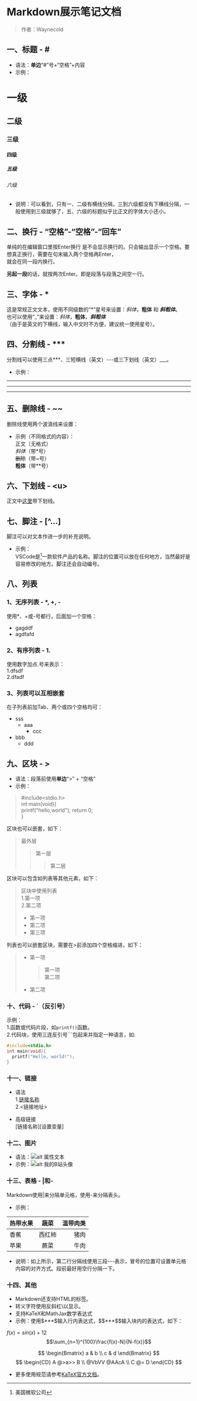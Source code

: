 # Markdown展示笔记文档
>
>作者：Waynecold

## 一、标题 - \#

- 语法：**单边**“#”号+“空格”+内容  
- 示例：

# 一级

## 二级

### 三级

#### 四级

##### 五级

###### 六级

- 说明：可以看到，只有一、二级有横线分隔，三到六级都没有下横线分隔，一般使用到三级就够了，五、六级的标题似乎比正文的字体大小还小。

## 二、换行 - “空格”-“空格”-“回车”

单纯的在编辑窗口里按Enter换行
是不会显示换行的。只会输出显示一个空格。要想真正换行，需要在句末输入两个空格再Enter，  
就会在同一段内换行。

**另起一段**的话，就按两次Enter。即是段落与段落之间空一行。

## 三、字体 - *

这是常规正文文本，使用不同级数的“*”星号来设置：*斜体*，**粗体** 和 ***斜粗体***。  
也可以使用“_”来设置：_斜体_，__粗体__，___斜粗体___  
（由于是英文的下横线，输入中文时不方便，建议统一使用星号）。

## 四、分割线 - ***

分割线可以使用三点***、三短横线（英文）---或三下划线（英文）___。  

- 示例：

***
---
___

## 五、删除线 - ~~

删除线使用两个波浪线来设置：  

- 示例（不同格式的内容）：  
正文（无格式）  
*斜体*（带*号）  
~~删除~~（带~号）  
**粗体**（带**号）

## 六、下划线 - \<u>

正文中<u>这里</u>带下划线。  

## 七、脚注 - \[^...]

脚注可以对文本作进一步的补充说明。

- 示例：  
VSCode是[^Microsoft]一款软件产品的名称。脚注的位置可以放在任何地方，当然最好是容易修改的地方。脚注还会自动编号。  
[^Microsoft]:美国微软公司

## 八、列表

### 1、无序列表 - *, +, -

使用*、+或-号都行，后面加一个空格：  

- gagddf  
- agdfafd
### 2、有序列表 - 1.
使用数字加点.号来表示：  
1.dfsdf  
2.dfadf

### 3、列表可以互相嵌套

在子列表前加Tab、两个或四个空格均可：  
+ sss  
  - aaa  
    - ccc 
+ bbb  
  - ddd

## 九、区块 - \>

- 语法：段落前使用**单边**“\>” + “空格”
- 示例：

>#include<stdio.h>  
int main(void){  
  printf("hello,world");
  return 0;  
}

区块也可以嵌套，如下：
  >最外层
  >>第一层
  >>>第二层  

区块可以包含如列表等其他元素，如下：
>区块中使用列表  
>1.第一项  
>2.第二项
>+ 第一项
>+ 第二项
>+ 第三项  

列表也可以嵌套区块，需要在\>前添加四个空格缩进，如下：
>* 第一项
>    >第一项  
>    >第二项
>* 第二项

### 十、代码 - `（反引号）

示例：  
1.函数或代码片段，如`printf()`函数。  
2.代码块，使用三连反引号```包起来并指定一种语言，如:

```C
#include<stdio.h>
int main(void){
  printf("Hello, world!");
}
```

### 十一、链接

- 语法  
1.[链接名称](链接地址)  
2.<链接地址>

- 高级链接  
[链接名称][设置变量]

### 十二、图片

- 语法：![alt 属性文本](图片地址 "可选标题")
- 示例：![alt 我的B站头像](https://i2.hdslb.com/bfs/face/fa2ddb1b0ab20a5d168ccf64523d5ea5882203d3.jpg@240w_240h_1c_1s_!web-avatar-nav.webp "蓝衣服小男孩")

### 十三、表格 - |和-

Markdown使用|来分隔单元格，使用-来分隔表头。  

- 示例：

|热带水果|蔬菜|温带肉类|
|:---|:---:|---:|
|香蕉|西红柿|猪肉|
|苹果|蕨菜|牛肉|

- 说明：如上所示，第二行分隔线使用三段---表示，冒号的位置可设置单元格内容的对齐方式。段前最好用空行分隔一下。

### 十四、其他

- Markdown还支持HTML的标签。
- 转义字符使用反斜杠\以显示。
- 支持KaTeX和MathJax数学表达式
- 示例：使用\$\*\*\*\$输入行内表达式，\$\$\*\*\*\$\$输入块内的表达式，如下：

$f(x)=sin(x) + 12$
$$\sum_{n=1}^{100}\frac{f(x)-N}{N-f(x)}$$

$$
\begin{Bmatrix}
   a & b \\
   c & d
\end{Bmatrix}
$$
$$
\begin{CD}
   A @>a>> B \\
@VbVV @AAcA \\
   C @= D
\end{CD}
$$

- 更多使用规范请参考[KaTeX官方文档](https://katex.org/docs/supported)。
